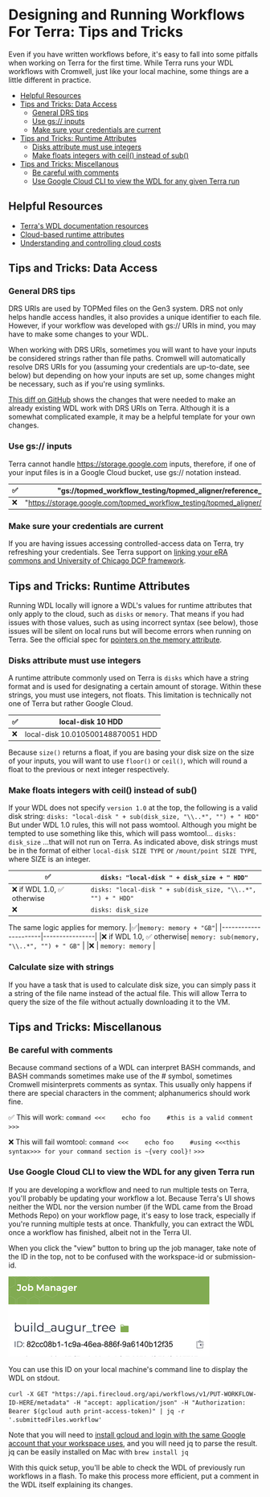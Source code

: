 # Designing and Running Workflows For Terra: Tips and Tricks

Even if you have written workflows before, it's easy to fall into some pitfalls when working on Terra for the first time. While Terra runs your WDL workflows with Cromwell, just like your local machine, some things are a little different in practice.

- [Helpful Resources](#helpful-resources)
- [Tips and Tricks: Data Access](#tips-and-tricks-data-access)
  * [General DRS tips](#general-drs-tips)
  * [Use gs:// inputs](#use-gs-inputs)
  * [Make sure your credentials are current](#make-sure-your-credentials-are-current)
- [Tips and Tricks: Runtime Attributes](#tips-and-tricks-runtime-attributes)
  * [Disks attribute must use integers](#disks-attribute-must-use-integers)
  * [Make floats integers with ceil() instead of sub()](#make-floats-integers-with-ceil-instead-of-sub)
- [Tips and Tricks: Miscellanous](#tips-and-tricks-miscellanous)
  * [Be careful with comments](#be-careful-with-comments)
  * [Use Google Cloud CLI to view the WDL for any given Terra run](#use-google-cloud-cli-to-view-the-wdl-for-any-given-terra-run)


## Helpful Resources
* [Terra's WDL documentation resources](https://support.terra.bio/hc/en-us/sections/360007274612-WDL-Documentation)
* [Cloud-based runtime attributes](https://cromwell.readthedocs.io/en/stable/RuntimeAttributes/)
* [Understanding and controlling cloud costs](https://support.terra.bio/hc/en-us/articles/360029748111-Understanding-and-controlling-cloud-costs-)

## Tips and Tricks: Data Access

### General DRS tips
DRS URIs are used by TOPMed files on the Gen3 system. DRS not only helps handle access handles, it also provides a unique identifier to each file. However, if your workflow was developed with gs:// URIs in mind, you may have to make some changes to your WDL.

When working with DRS URIs, sometimes you will want to have your inputs be considered strings rather than file paths. Cromwell will automatically resolve DRS URIs for you (assuming your credentials are up-to-date, see below) but depending on how your inputs are set up, some changes might be necessary, such as if you're using symlinks.

[This diff on GitHub](https://github.com/DataBiosphere/topmed-workflow-variant-calling/pull/4/files) shows the changes that were needed to make an already existing WDL work with DRS URIs on Terra. Although it is a somewhat complicated example, it may be a helpful template for your own changes.

### Use gs:// inputs
Terra cannot handle https://storage.google.com inputs, therefore, if one of your input files is in a Google Cloud bucket, use gs:// notation instead.

|✅| "gs://topmed_workflow_testing/topmed_aligner/reference_files/hg38/hs38DH.fa" | 
|----------------------|----------------|
|❌| "https://storage.google.com/topmed_workflow_testing/topmed_aligner/reference_files/hg38/hs38DH.fa"  |

### Make sure your credentials are current
If you are having issues accessing controlled-access data on Terra, try refreshing your credentials. See Terra support on [linking your eRA commons and University of Chicago DCP framework](https://support.terra.bio/hc/en-us/articles/360037648172-Accessing-TCGA-Controlled-Access-workspaces-in-Terra).

## Tips and Tricks: Runtime Attributes
Running WDL locally will ignore a WDL's values for runtime attributes that only apply to the cloud, such as `disks` or `memory`. That means if you had issues with those values, such as using incorrect syntax (see below), those issues will be silent on local runs but will become errors when running on Terra. See the official spec for [pointers on the memory attribute](https://github.com/openwdl/wdl/blob/main/versions/1.0/SPEC.md#memory).

### Disks attribute must use integers
A runtime attribute commonly used on Terra is `disks` which have a string format and is used for designating a certain amount of storage. Within these strings, you must use integers, not floats. This limitation is technically not one of Terra but rather Google Cloud.

|✅| local-disk 10 HDD| 
|----------------------|----------------|
|❌| local-disk 10.010500148870051 HDD |

Because `size()` returns a float, if you are basing your disk size on the size of your inputs, you will want to use `floor()` or `ceil()`, which will round a float to the previous or next integer respectively.

### Make floats integers with ceil() instead of sub()
If your WDL does not specify `version 1.0` at the top, the following is a valid disk string:
`disks: "local-disk " + sub(disk_size, "\\..*", "") + " HDD"`
But under WDL 1.0 rules, this will not pass womtool. Although you might be tempted to use something like this, which will pass womtool...
`disks: disk_size`
...that will not run on Terra. As indicated above, disk strings must be in the format of either `local-disk SIZE TYPE` or `/mount/point SIZE TYPE`, where SIZE is an integer.

|✅|`disks: "local-disk " + disk_size + " HDD"`| 
|----------------------|----------------|
|❌ if WDL 1.0, ✅ otherwise| `disks: "local-disk " + sub(disk_size, "\\..*", "") + " HDD"` |
|❌ | `disks: disk_size` |

The same logic applies for memory.
|✅|`memory: memory + "GB"`| 
|----------------------|----------------|
|❌ if WDL 1.0, ✅ otherwise| `memory: sub(memory, "\\..*", "") + " GB"` |
|❌ | `memory: memory` |

### Calculate size with strings
If you have a task that is used to calculate disk size, you can simply pass it a string of the file name instead of the actual file. This will allow Terra to query the size of the file without actually downloading it to the VM.

## Tips and Tricks: Miscellanous
### Be careful with comments
Because command sections of a WDL can interpret BASH commands, and BASH commands sometimes make use of the # symbol, sometimes Cromwell misinterprets comments as syntax. This usually only happens if there are special characters in the comment; alphanumerics should work fine.

✅ This will work:
`command <<<`
`    echo foo`
`    #this is a valid comment`
`>>>`

❌ This will fail womtool:
`command <<<`
`    echo foo`
`    #using <<<this syntax>>> for your command section is ~{very cool}!`
`>>>`

### Use Google Cloud CLI to view the WDL for any given Terra run
If you are developing a workflow and need to run multiple tests on Terra, you'll probably be updating your workflow a lot. Because Terra's UI shows neither the WDL nor the version number (if the WDL came from the Broad Methods Repo) on your workflow page, it's easy to lose track, especially if you're running multiple tests at once. Thankfully, you can extract the WDL once a workflow has finished, albeit not in the Terra UI.

When you click the "view" button to bring up the job manager, take note of the ID in the top, not to be confused with the workspace-id or submission-id.  

![Screenshot showing the ID of a workflow under the first heading in the Job Manager page](https://raw.githubusercontent.com/aofarrel/verbose-fiesta/master/Terra/Images/BDC_workflowTips.png)

You can use this ID on your local machine's command line to display the WDL on stdout.

`curl -X GET "https://api.firecloud.org/api/workflows/v1/PUT-WORKFLOW-ID-HERE/metadata" -H "accept: application/json" -H "Authorization: Bearer $(gcloud auth print-access-token)" | jq -r '.submittedFiles.workflow'`

Note that you will need to [install gcloud and login with the same Google account that your workspace uses](https://cloud.google.com/sdk/docs/quickstarts), and you will need jq to parse the result. jq can be easily installed on Mac with `brew install jq`

With this quick setup, you'll be able to check the WDL of previously run workflows in a flash. To make this process more efficient, put a comment in the WDL itself explaining its changes.
